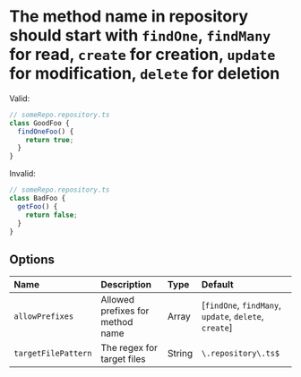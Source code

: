 # The method name in repository should start with `findOne`, `findMany` for read, `create` for creation, `update` for modification, `delete` for deletion

<!-- end auto-generated rule header -->

Valid:

```ts
// someRepo.repository.ts
class GoodFoo {
  findOneFoo() {
    return true;
  }
}
```

Invalid:

```ts
// someRepo.repository.ts
class BadFoo {
  getFoo() {
    return false;
  }
}
```

## Options

<!-- begin auto-generated rule options list -->

| Name                | Description                      | Type   | Default                                               |
| :------------------ | :------------------------------- | :----- | :---------------------------------------------------- |
| `allowPrefixes`     | Allowed prefixes for method name | Array  | [`findOne`, `findMany`, `update`, `delete`, `create`] |
| `targetFilePattern` | The regex for target files       | String | `\.repository\.ts$`                                         |

<!-- end auto-generated rule options list -->
